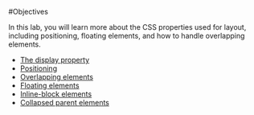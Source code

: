 #Objectives

In this lab, you will learn more about the CSS properties used for layout, including positioning, floating elements, and how to handle overlapping elements.

- [The display property](#01)
- [Positioning](#02)
- [Overlapping elements](#03)
- [Floating elements](#04)
- [Inline-block elements](#05)
- [Collapsed parent elements](#06)

